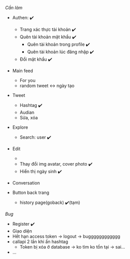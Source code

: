 _Cần làm_

- Authen: ✔️

  - Trang xác thực tài khoản ✔️
  - Quên tài khoản mật khẩu ✔️
    - Quên tài khoản trong profile ✔️
    - Quên tài khoản lúc đăng nhập ✔️
  - Đổi mật khẩu ✔️

- Main feed

  - For you
  - random tweet <-> ngày tạo

- Tweet

  - Hashtag ✔️
  - Audian
  - Sửa, xóa

- Explore

  - Search: user ✔️

- Edit

  -
  - Thay đổi img avatar, cover photo ✔️
  - Hiển thị ngày sinh ✔️

- Conversation

- Button back trang
  - history page(goback) ✔️(tạm)

_Bug_

- Register ✔️
- Giao diện
- Hết hạn access token -> logout -> bugggggggggggg
- callapi 2 lần khi ấn hashtag
  - Token bị xóa ở database -> ko tìm ko tồn tại -> sai...
- ...
